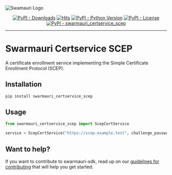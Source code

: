 ![Swamauri Logo](https://res.cloudinary.com/dbjmpekvl/image/upload/v1730099724/Swarmauri-logo-lockup-2048x757_hww01w.png)

<p align="center">
    <a href="https://pypi.org/project/swarmauri_certservice_scep/">
        <img src="https://img.shields.io/pypi/dm/swarmauri_certservice_scep" alt="PyPI - Downloads"/></a>
    <a href="https://hits.sh/github.com/swarmauri/swarmauri-sdk/tree/master/pkgs/community/swarmauri_certservice_scep/">
        <img alt="Hits" src="https://hits.sh/github.com/swarmauri/swarmauri-sdk/tree/master/pkgs/community/swarmauri_certservice_scep.svg"/></a>
    <a href="https://pypi.org/project/swarmauri_certservice_scep/">
        <img src="https://img.shields.io/pypi/pyversions/swarmauri_certservice_scep" alt="PyPI - Python Version"/></a>
    <a href="https://pypi.org/project/swarmauri_certservice_scep/">
        <img src="https://img.shields.io/pypi/l/swarmauri_certservice_scep" alt="PyPI - License"/></a>
    <a href="https://pypi.org/project/swarmauri_certservice_scep/">
        <img src="https://img.shields.io/pypi/v/swarmauri_certservice_scep?label=swarmauri_certservice_scep&color=green" alt="PyPI - swarmauri_certservice_scep"/></a>
</p>

---

# Swarmauri Certservice SCEP

A certificate enrollment service implementing the Simple Certificate Enrollment Protocol (SCEP).

## Installation

```bash
pip install swarmauri_certservice_scep
```

## Usage

```python
from swarmauri_certservice_scep import ScepCertService

service = ScepCertService("https://scep.example.test", challenge_password="secret")
```

## Want to help?

If you want to contribute to swarmauri-sdk, read up on our [guidelines for contributing](https://github.com/swarmauri/swarmauri-sdk/blob/master/contributing.md) that will help you get started.
